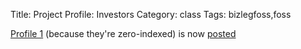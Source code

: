 Title: Project Profile: Investors
Category: class
Tags: bizlegfoss,foss

[Profile 1][proposal] (because they're zero-indexed) is now [posted][presentation]

[proposal]: |filename|/2015/03/12-profile-proposal-organization.md
[presentation]: http://msoucy.github.io/bizleg-profiles/profile1
